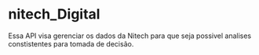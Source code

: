 # nitech_Digital

Essa API visa gerenciar os dados da Nitech para que seja possivel analises constistentes para tomada de decisão.
